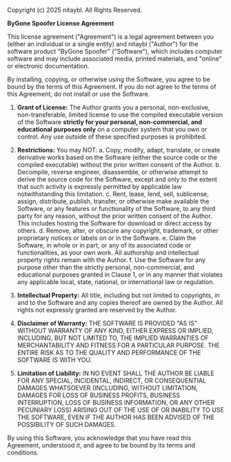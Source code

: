 Copyright (c) 2025 nitaybl. All Rights Reserved.

**ByGone Spoofer License Agreement**

This license agreement ("Agreement") is a legal agreement between you (either an individual or a single entity) and nitaybl ("Author") for the software product "ByGone Spoofer" ("Software"), which includes computer software and may include associated media, printed materials, and "online" or electronic documentation.

By installing, copying, or otherwise using the Software, you agree to be bound by the terms of this Agreement. If you do not agree to the terms of this Agreement, do not install or use the Software.

1.  **Grant of License:**
    The Author grants you a personal, non-exclusive, non-transferable, limited license to use the compiled executable version of the Software **strictly for your personal, non-commercial, and educational purposes only** on a computer system that you own or control. Any use outside of these specified purposes is prohibited.

2.  **Restrictions:** You may NOT:
    a.  Copy, modify, adapt, translate, or create derivative works based on the Software (either the source code or the compiled executable) without the prior written consent of the Author.
    b.  Decompile, reverse engineer, disassemble, or otherwise attempt to derive the source code for the Software, except and only to the extent that such activity is expressly permitted by applicable law notwithstanding this limitation.
    c.  Rent, lease, lend, sell, sublicense, assign, distribute, publish, transfer, or otherwise make available the Software, or any features or functionality of the Software, to any third party for any reason, without the prior written consent of the Author. This includes hosting the Software for download or direct access by others.
    d.  Remove, alter, or obscure any copyright, trademark, or other proprietary notices or labels on or in the Software.
    e.  Claim the Software, in whole or in part, or any of its associated code or functionalities, as your own work. All authorship and intellectual property rights remain with the Author.
    f.  Use the Software for any purpose other than the strictly personal, non-commercial, and educational purposes granted in Clause 1, or in any manner that violates any applicable local, state, national, or international law or regulation.

3.  **Intellectual Property:**
    All title, including but not limited to copyrights, in and to the Software and any copies thereof are owned by the Author. All rights not expressly granted are reserved by the Author.

4.  **Disclaimer of Warranty:**
    THE SOFTWARE IS PROVIDED "AS IS" WITHOUT WARRANTY OF ANY KIND, EITHER EXPRESS OR IMPLIED, INCLUDING, BUT NOT LIMITED TO, THE IMPLIED WARRANTIES OF MERCHANTABILITY AND FITNESS FOR A PARTICULAR PURPOSE. THE ENTIRE RISK AS TO THE QUALITY AND PERFORMANCE OF THE SOFTWARE IS WITH YOU.

5.  **Limitation of Liability:**
    IN NO EVENT SHALL THE AUTHOR BE LIABLE FOR ANY SPECIAL, INCIDENTAL, INDIRECT, OR CONSEQUENTIAL DAMAGES WHATSOEVER (INCLUDING, WITHOUT LIMITATION, DAMAGES FOR LOSS OF BUSINESS PROFITS, BUSINESS INTERRUPTION, LOSS OF BUSINESS INFORMATION, OR ANY OTHER PECUNIARY LOSS) ARISING OUT OF THE USE OF OR INABILITY TO USE THE SOFTWARE, EVEN IF THE AUTHOR HAS BEEN ADVISED OF THE POSSIBILITY OF SUCH DAMAGES.

By using this Software, you acknowledge that you have read this Agreement, understood it, and agree to be bound by its terms and conditions.
